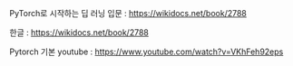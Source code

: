 PyTorch로 시작하는 딥 러닝 입문 : https://wikidocs.net/book/2788

한글 : https://wikidocs.net/book/2788

Pytorch 기본 youtube : https://www.youtube.com/watch?v=VKhFeh92eps
